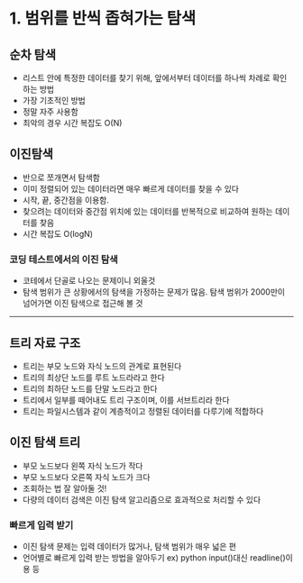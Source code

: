# 1. 범위를 반씩 좁혀가는 탐색

## 순차 탐색

- 리스트 안에 특정한 데이터를 찾기 위해, 앞에서부터 데이터를 하나씩 차례로 확인하는 방법
- 가장 기초적인 방법
- 정말 자주 사용함
- 최악의 경우 시간 복잡도 O(N)

## 이진탐색

- 반으로 쪼개면서 탐색함
- 이미 정렬되어 있는 데이터라면 매우 빠르게 데이터를 찾을 수 있다
- 시작, 끝, 중간점을 이용함.
- 찾으려는 데이터와 중간점 위치에 있는 데이터를 반복적으로 비교하여 원하는 데이터를 찾음
- 시간 복잡도 O(logN)

### 코딩 테스트에서의 이진 탐색

- 코테에서 단골로 나오는 문제이니 외울것
- 탐색 범위가 큰 상황에서의 탐색을 가정하는 문제가 많음.
탐색 범위가 2000만이 넘어가면 이진 탐색으로 접근해 볼 것

---

## 트리 자료 구조

- 트리는 부모 노드와 자식 노드의 관계로 표현된다
- 트리의 최상단 노드를 루트 노드라라고 한다
- 트리의 최하단 노드를 단말 노드라고 한다
- 트리에서 일부를 떼어내도 트리 구조이며, 이를 서브트리라 한다
- 트리는 파일시스템과 같이 계층적이고 정렬된 데이터를 다루기에 적합하다

## 이진 탐색 트리

- 부모 노드보다 왼쪽 자식 노드가 작다
- 부모 노드보다 오른쪽 자식 노드가 크다
- 조회하는 법 잘 알아둘 것!
- 다량의 데이터 검색은 이진 탐색 알고리즘으로 효과적으로 처리할 수 있다

### 빠르게 입력 받기

- 이진 탐색 문제는 입력 데이터가 많거나, 탐색 범위가 매우 넓은 편
- 언어별로 빠르게 입력 받는 방법을 알아두기
ex) python input()대신 readline()이용 등